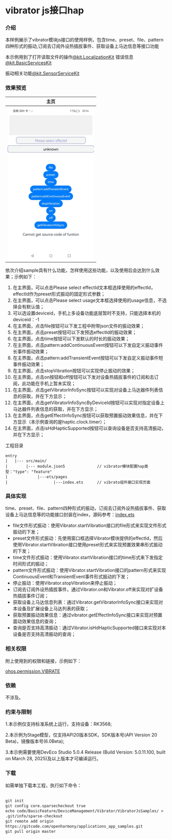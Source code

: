# vibrator js接口hap

### 介绍

本样例展示了vibrator模块js接口的使用样例，包含time、preset、file、pattern四种形式的振动,订阅去订阅外设热插拔事件、获取设备上马达信息等接口功能



本示例用到了打开读取文件的操作[@kit.LocalizationKit](https://gitee.com/openharmony/docs/blob/master/zh-cn/application-dev/reference/apis-localization-kit/js-apis-resource-manager.md)
错误信息[@kit.BasicServicesKit](https://gitee.com/openharmony/docs/blob/master/zh-cn/application-dev/reference/apis-basic-services-kit/js-apis-base.md)

振动相关功能[@kit.SensorServiceKit](https://gitee.com/openharmony/docs/blob/master/zh-cn/application-dev/reference/apis-sensor-service-kit/js-apis-vibrator.md)


### 效果预览
| 主页                                             |
|------------------------------------------------|
| <img src="./vibratorSample.png" width="270" /> |

依次介绍sample具有什么功能，怎样使用这些功能，以及使用后会达到什么效果；示例如下：

1. 在主界面，可以点击Please select effectId文本框选择使用的effectId，effectId作为preset形式振动的固定形式参数；
2. 在主界面，可以点击Please select usage文本框选择使用的usage信息，不选择会有默认值；
3. 可以选设置deviceid，手机上多设备功能底层暂时不支持，只能选择本机的deviceid：-1
4. 在主界面，点击file按钮可以下发工程中附带json文件的振动效果；
5. 在主界面，点击preset按钮可以下发预选effectId的振动效果；
6. 在主界面，点击time按钮可以下发默认的时长的振动效果；
7. 在主界面，点击pattern:addContinuousEvent按钮可以下发自定义振动事件长事件振动效果；
8. 在主界面，点击pattern:addTransientEvent按钮可以下发自定义振动事件短事件振动效果；
9. 在主界面，点击stopVibration按钮可以实现停止振动的效果；
10. 在主界面，点击on按钮和off按钮可以下发对设备热插拔事件的订阅和去订阅，此功能在手机上暂未实现；
11. 在主界面，点击getVibratorInfoSync按钮可以实现对设备上马达器件列表信息的获取，并在下方显示；
12. 在主界面，点击getVibratorInfoSyncByDeviceId按钮可以实现对指定设备上马达器件列表信息的获取，并在下方显示；
13. 在主界面，点击getEffectInfoSync按钮可以获取预置振动效果信息，并在下方显示（本示例查询的是haptic.clock.timer）；
14. 在主界面，点击isHdHapticSupported按钮可以查询设备是否支持高清振动，并在下方显示；

工程目录

```
entry
|   |--- src/main/
|        |--- module.json5              // vibrator模块配置hap类型："type": "feature"
|             |---ets/pages      
|                    |---index.ets      // vibrato组件接口实现页面
```



### 具体实现

time、preset、file、pattern四种形式的振动，订阅去订阅外设热插拔事件、获取设备上马达信息等的功能接口封装在index，源码参考：[index.ets](./entry/src/main/ets/pages/index.ets)

* file文件形式振动：使用Vibrator.startVibration接口的file形式来实现文件形式振动的下发；
* preset文件形式振动：先使用窗口框选择Vibrator模块提供的effectId，然后使用Vibrator.startVibration接口使用preset形式来实现预置效果串形式振动的下发；
* time文件形式振动：使用Vibrator.startVibration接口的time形式来下发指定时间形式的振动；
* pattern文件形式振动：使用Vibrator.startVibration接口的pattern形式来实现ContinuousEvent和TransientEvent事件形式振动的下发；
* 停止振动：使用Vibrator.stopVibration来停止振动；
* 订阅去订阅外设热插拔事件，通过Vibrator.on和Vibrator.off来实现对扩设备热插拔事件订阅；
* 获取设备上马达信息列表：通过Vibrator.getVibratorInfoSync接口来实现对本设备及扩展设备上马达列表的获取；
* 获取预置振动效果信息：通过vibrator.getEffectInfoSync接口来实现对预置震动效果信息的查询；
* 查询是否支持高清振动：通过Vibrator.isHdHapticSupported接口来实现对本设备是否支持高清振动的查询；

### 相关权限

附上使用到的权限和链接，示例如下：

[ohos.permission.VIBRATE](https://gitee.com/openharmony/docs/blob/master/zh-cn/application-dev/security/AccessToken/permissions-for-all.md#ohospermissionvibrate)

### 依赖

不涉及。

### 约束与限制

1.本示例仅支持标准系统上运行，支持设备：RK3568;

2.本示例为Stage模型，仅支持API20版本SDK，SDK版本号(API Version 20 Beta)，镜像版本号(6.0Beta);

3.本示例需要使用DevEco Studio 5.0.4 Release (Build Version: 5.0.11.100, built on March 28, 2025)及以上版本才可编译运行。

### 下载

如需单独下载本工程，执行如下命令：
```

git init  
git config core.sparsecheckout true  
echo code/BasicFeature/DeviceManagement/Vibrator/VibratorJsSamples/ > .git/info/sparse-checkout  
git remote add origin https://gitcode.com/openharmony/applications_app_samples.git  
git pull origin master

```